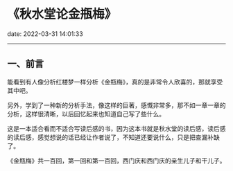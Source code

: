 # 《秋水堂论金瓶梅》

date: 2022-03-31 14:01:33

---

## 一、前言

能看到有人像分析红楼梦一样分析《金瓶梅》，真的是非常令人欣喜的，那就享受其中吧。

另外，学到了一种新的分析手法，像这样的巨著，感慨非常多，那不如一章一章的分析，这样很清晰，以后回忆起来也知道自己写了些什么。

这是一本适合看而不适合写读后感的书，因为这本书就是秋水堂的读后感，读后感的读后感，感觉想说的话已经让作者说了，不知道还要说什么，只是把查漏补缺了。

《金瓶梅》共一百回，第一回和第一百回，西门庆和西门庆的亲生儿子和干儿子。

